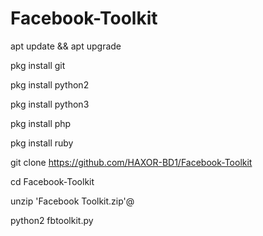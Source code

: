 # Facebook-Toolkit

apt update && apt upgrade

pkg install git

pkg install python2

pkg install python3

pkg install php

pkg install ruby

git clone https://github.com/HAXOR-BD1/Facebook-Toolkit

cd Facebook-Toolkit

unzip 'Facebook Toolkit.zip'@

python2 fbtoolkit.py
